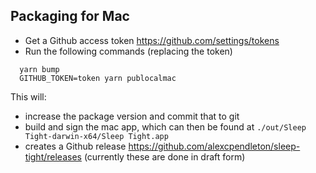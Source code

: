 ## Packaging for Mac

- Get a Github access token https://github.com/settings/tokens
- Run the following commands (replacing the token)

```
  yarn bump
  GITHUB_TOKEN=token yarn publocalmac
```

This will:

- increase the package version and commit that to git
- build and sign the mac app, which can then be found at `./out/Sleep Tight-darwin-x64/Sleep Tight.app`
- creates a Github release https://github.com/alexcpendleton/sleep-tight/releases (currently these are done in draft form)
